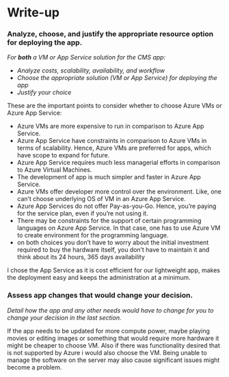 # Write-up

### Analyze, choose, and justify the appropriate resource option for deploying the app.

*For **both** a VM or App Service solution for the CMS app:*
- *Analyze costs, scalability, availability, and workflow*
- *Choose the appropriate solution (VM or App Service) for deploying the app*
- *Justify your choice*

These are the important points to consider whether to choose Azure VMs or Azure App Service:

- Azure VMs are more expensive to run in comparison to Azure App Service.
- Azure App Service have constraints in comparison to Azure VMs in terms of scalability. Hence, Azure VMs are preferred for apps, which have scope to expand for future.
- Azure App Service requires much less managerial efforts in comparison to Azure Virtual Machines.
- The development of app is much simpler and faster in Azure App Service.
- Azure VMs offer developer more control over the environment. Like, one can’t choose underlying OS of VM in an Azure App Service.
- Azure App Services do not offer Pay-as-you-Go. Hence, you’re paying for the service plan, even if you’re not using it.
- There may be constraints for the support of certain programming languages on Azure App Service. In that case, one has to use Azure VM to create environment for the programming language.
- on both choices you don’t have to worry about the initial investment required to buy the hardware itself, you don’t have to maintain it and think about its 24 hours, 365 days availability

I chose the App Service as it is cost efficient for our lightweight app, makes the deployment easy and keeps the administration at a minimum.

### Assess app changes that would change your decision.

*Detail how the app and any other needs would have to change for you to change your decision in the last section.* 

If the app needs to be updated for more compute power, maybe playing movies or editing images or something that would require more hardware it might be cheaper to choose VM. Also if there was functionality desired that is not supported by Azure i would also choose the VM. 
Being unable to manage the software on the server may also cause significant issues might become a problem.

